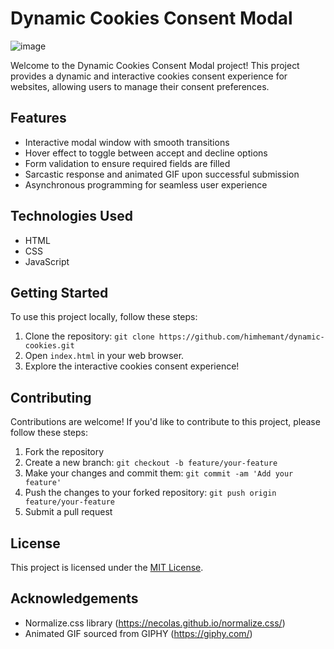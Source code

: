 # Dynamic Cookies Consent Modal

![image](https://github.com/himhemant/Dynamic-Cookies/assets/70750262/4710d532-776c-4e63-bfe2-f389d52202f1)

Welcome to the Dynamic Cookies Consent Modal project! This project provides a dynamic and interactive cookies consent experience for websites, allowing users to manage their consent preferences.

## Features

- Interactive modal window with smooth transitions
- Hover effect to toggle between accept and decline options
- Form validation to ensure required fields are filled
- Sarcastic response and animated GIF upon successful submission
- Asynchronous programming for seamless user experience

## Technologies Used

- HTML
- CSS
- JavaScript

## Getting Started

To use this project locally, follow these steps:

1. Clone the repository: `git clone https://github.com/himhemant/dynamic-cookies.git`
2. Open `index.html` in your web browser.
3. Explore the interactive cookies consent experience!

## Contributing

Contributions are welcome! If you'd like to contribute to this project, please follow these steps:

1. Fork the repository
2. Create a new branch: `git checkout -b feature/your-feature`
3. Make your changes and commit them: `git commit -am 'Add your feature'`
4. Push the changes to your forked repository: `git push origin feature/your-feature`
5. Submit a pull request

## License

This project is licensed under the [MIT License](LICENSE).

## Acknowledgements

- Normalize.css library (https://necolas.github.io/normalize.css/)
- Animated GIF sourced from GIPHY (https://giphy.com/)

